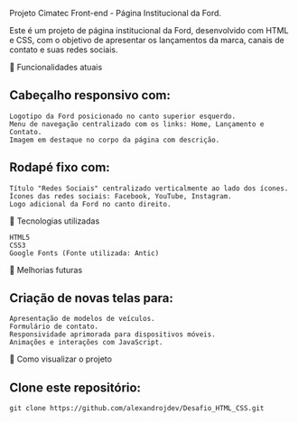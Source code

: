 Projeto Cimatec Front-end - Página Institucional da Ford.

Este é um projeto de página institucional da Ford, desenvolvido com HTML e CSS, com o objetivo de apresentar os lançamentos da marca, canais de contato e suas redes sociais.

📄 Funcionalidades atuais

## Cabeçalho responsivo com:

    Logotipo da Ford posicionado no canto superior esquerdo.
    Menu de navegação centralizado com os links: Home, Lançamento e Contato.
    Imagem em destaque no corpo da página com descrição.

## Rodapé fixo com:

    Título "Redes Sociais" centralizado verticalmente ao lado dos ícones.
    Ícones das redes sociais: Facebook, YouTube, Instagram.
    Logo adicional da Ford no canto direito.

🧱 Tecnologias utilizadas

    HTML5
    CSS3
    Google Fonts (Fonte utilizada: Antic)

📌 Melhorias futuras

## Criação de novas telas para:

    Apresentação de modelos de veículos.
    Formulário de contato.
    Responsividade aprimorada para dispositivos móveis.
    Animações e interações com JavaScript.

🚀 Como visualizar o projeto

## Clone este repositório:

    git clone https://github.com/alexandrojdev/Desafio_HTML_CSS.git